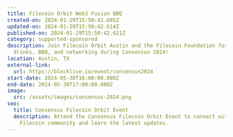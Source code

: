 ```yaml
---
title: Filecoin Orbit Web3 Fusion BBQ
created-on: 2024-01-29T15:50:42.605Z
updated-on: 2024-01-29T15:50:42.614Z
published-on: 2024-01-29T15:50:42.621Z
category: supported-sponsored
description: Join Filecoin Orbit Austin and the Filecoin Foundation for talks,
  drinks, BBQ, and networking during Consensus 2024!
location: Austin, TX
external-link:
  url: https://blocklive.io/event/consensus2024
start-date: 2024-05-30T16:00:00.000Z
end-date: 2024-05-30T17:00:00.000Z
image:
  src: /assets/images/consensus-2024.png
seo:
  title: Consensus Filecoin Orbit Event
  description: Attend the Consensus Filecoin Orbit Event to connect with the
    Filecoin community and learn the latest updates.
---
```

